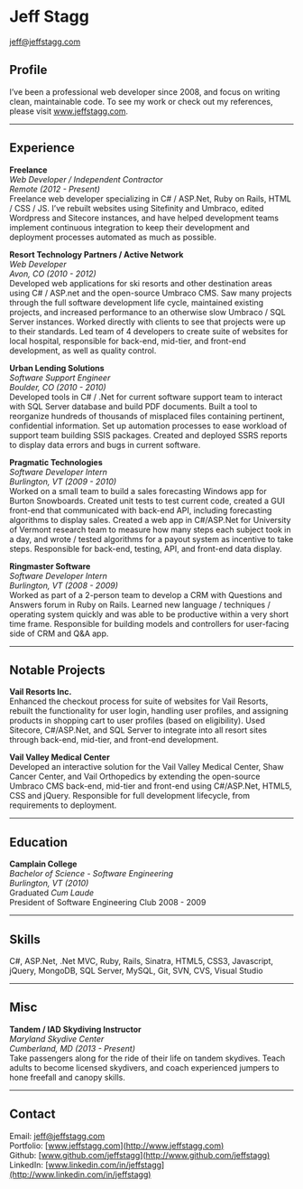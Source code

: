 
# Jeff Stagg  
jeff@jeffstagg.com

## Profile

I’ve been a professional web developer since 2008, and focus on writing clean, maintainable code. To see my work or check out my references, please visit www.jeffstagg.com.

------

## Experience

**Freelance**   
*Web Developer / Independent Contractor*  
*Remote (2012 - Present)*  
Freelance web developer specializing in C# / ASP.Net, Ruby on Rails, HTML / CSS / JS. I’ve rebuilt websites using Sitefinity and Umbraco, edited Wordpress and Sitecore instances, and have helped development teams implement continuous integration to keep their development and deployment processes automated as much as possible.

**Resort Technology Partners / Active Network**  
*Web Developer*  
*Avon, CO (2010 - 2012)*  
Developed web applications for ski resorts and other destination areas using C# / ASP.net and the open-source Umbraco CMS. Saw many projects through the full software development life cycle, maintained existing projects, and increased performance to an otherwise slow Umbraco / SQL Server instances. Worked directly with clients to see that projects were up to their standards. Led team of 4 developers to create suite of websites for local hospital, responsible for back-end, mid-tier, and front-end development, as well as quality control.

**Urban Lending Solutions**  
*Software Support Engineer*  
*Boulder, CO (2010 - 2010)*    
Developed tools in C# / .Net for current software support team to interact with SQL Server database and build PDF documents. Built a tool to reorganize hundreds of thousands of misplaced files containing pertinent, confidential information. Set up automation processes to ease workload of support team building SSIS packages. Created and deployed SSRS reports to display data errors and bugs in current software.

**Pragmatic Technologies**     
*Software Developer Intern*  
*Burlington, VT (2009 - 2010)*  
Worked on a small team to build a sales forecasting Windows app for Burton Snowboards. Created unit tests to test current code, created a GUI front-end that communicated with back-end API, including forecasting algorithms to display sales. Created a web app in C#/ASP.Net for University of Vermont research team to measure how many steps each subject took in a day, and wrote / tested algorithms for a payout system as incentive to take steps. Responsible for back-end, testing, API, and front-end data display.

**Ringmaster Software**    
*Software Developer Intern*  
*Burlington, VT (2008 - 2009)*  
Worked as part of a 2-person team to develop a CRM with Questions and Answers forum in Ruby on Rails. Learned new language / techniques / operating system quickly and was able to be productive within a very short time frame. Responsible for building models and controllers for user-facing side of CRM and Q&A app.

-------

## Notable Projects
**Vail Resorts Inc.**  
Enhanced the checkout process for suite of websites for Vail Resorts, rebuilt the functionality for user login, handling user profiles, and assigning products in shopping cart to user profiles (based on eligibility). Used Sitecore, C#/ASP.Net, and SQL Server to integrate into all resort sites through back-end, mid-tier, and front-end development.

**Vail Valley Medical Center**  
Developed an interactive solution for the Vail Valley Medical Center, Shaw Cancer Center, and Vail Orthopedics by extending the open-source Umbraco CMS back-end, mid-tier and front-end using C#/ASP.Net, HTML5, CSS and jQuery. Responsible for full development lifecycle, from requirements to deployment.

--------

## Education
**Camplain College**  
*Bachelor of Science - Software Engineering*  
*Burlington, VT (2010)*  
Graduated *Cum Laude*  
President of Software Engineering Club 2008 - 2009

-------

## Skills

C#, ASP.Net, .Net MVC, Ruby, Rails, Sinatra, 
HTML5, CSS3, Javascript, jQuery, 
MongoDB, SQL Server, MySQL, Git, SVN, CVS, 
Visual Studio

-------

## Misc

**Tandem / IAD Skydiving Instructor**  
*Maryland Skydive Center*  
*Cumberland, MD (2013 - Present)*  
Take passengers along for the ride of their life on tandem skydives. Teach adults to become licensed skydivers, and coach experienced jumpers to hone freefall and canopy skills.

-------

## Contact

Email: [jeff@jeffstagg.com](jeff@jeffstagg.com)  
Portfolio: [www.jeffstagg.com](http://www.jeffstagg.com)  
Github: [www.github.com/jeffstagg](http://www.github.com/jeffstagg)  
LinkedIn: [www.linkedin.com/in/jeffstagg](http://www.linkedin.com/in/jeffstagg)  